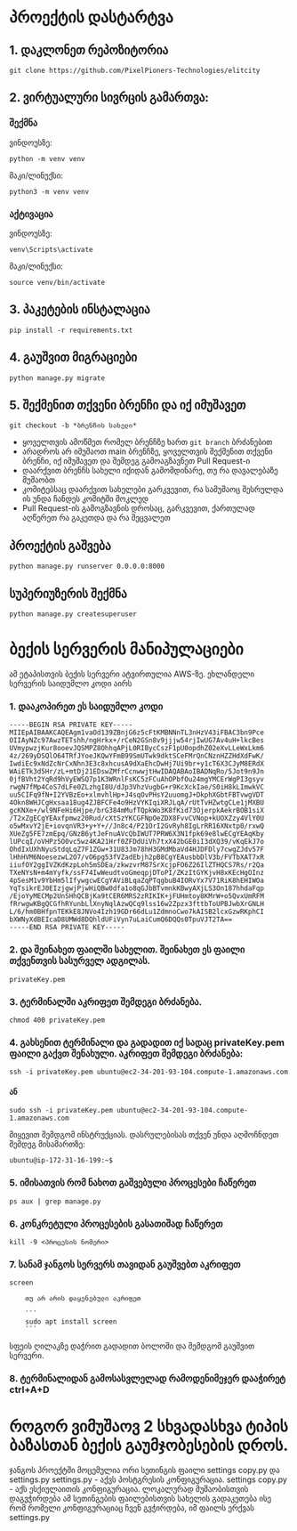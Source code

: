 # პროექტის დასტარტვა

## 1. დაკლონეთ რეპოზიტორია

```
git clone https://github.com/PixelPioners-Technologies/elitcity
```

## 2. ვირტუალური სივრცის გამართვა:

### შექმნა

ვინდოუსზე:

```
python -m venv venv
```

მაკი/ლინუქსი:

```
python3 -m venv venv
```

### აქტივაცია

ვინდოუსზე:

```
venv\Scripts\activate
```

მაკი/ლინუქსი:

```
source venv/bin/activate
```

## 3. პაკეტების ინსტალაცია

```
pip install -r requirements.txt
```

## 4. გაუშვით მიგრაციები

```
python manage.py migrate
```

## 5. შექმენით თქვენი ბრენჩი და იქ იმუშავეთ

```
git checkout -b *ბრენჩის სახელი*
```

- ყოველთვის ამოწმეთ რომელ ბრენჩზე ხართ `git branch` ბრძანებით
- არადროს არ იმუშაოთ main ბრენჩზე, ყოველთვის შექმენით თქვენი ბრენჩი, იქ იმუშავეთ და შემდეგ გამოაგზავნეთ Pull Request-ი
- დაარქვით ბრენჩს სახელი იქიდან გამომდინარე, თუ რა დავალებაზე მუშაობთ
- კომიტებსაც დაარქვით სახელები გარკვევით, რა სამუშაოც შესრულდა ის უნდა ჩანდეს კომიტში მოკლედ
- Pull Request-ის გამოგზავნის დროსაც, გარკვევით, ქართულად აღწერეთ რა გაკეთდა და რა შეცვალეთ

## პროექტის გაშვება

```
python manage.py runserver 0.0.0.0:8000
```

## სუპერიუზერის შექმნა

```
python manage.py createsuperuser
```

# ბექის სერვერის მანიპულაციები

ამ ეტაპისთვის ბექის სერვერი ატვირთულია AWS-ზე.
ეხლანდელი სერვერის საიდუმლო კოდი აირს

### 1. დააკოპირეთ ეს საიდუმლო კოდი

```
-----BEGIN RSA PRIVATE KEY-----
MIIEpAIBAAKCAQEAgm1vaOd139ZBnjG6z5cFtKMBNNnTL3nHzV43iFBAC3bn9Pce
OIIAyNZc97AwzTETshh/ngHrkx+/rCeN2GSn8v9jjjw54rjIwUG7Av4uH+lkcBes
UVmypwzjKur8ooevJQSMPZ8OhhqAPjL0RIBycCszF1pU0opdhZ02eXvLLeWxLkm6
4z/269yDSQlO64TRfJYoeJKQwYFmB99SmUTwk9dktSCeFMrQnCNznHZZHdXdFwK/
IwdiEc9xNdZcNrCxNhn3E3c8xhcusA9dXaEhcDwHj7Ui9br+y1cT6X3CJyM8ERdX
WAiETk3d5Hr/zL+mtDj21EDswZMfrCcnwwjtHwIDAQABAoIBADNqRo/5Jot9n9Jn
0jfBVht2YqRd9hVyEWSQ7p1K3WRnlFsKC5zFCuAhOPbfOu24mgYMCErWgPI3gsyv
rwgN7fMp4CoS7dLFe0ZLzhgI8U/dJp3VhzVugbG+r9KcXckIae/S0iH8kLImwkVC
uu5CIFq9fN+I2YVBzEo+xlmvhlHp+J4sqOvPHsY2uuomgJ+DkphXGbtFBTvwgVDT
4Okn8WHJCgHxsaa18ug4ZJBFCFe4o9HzVYKIqiXRJLqA/rUtTvHZwtgCLe1jMXBU
gcKNXe+/wl9NFeHi6Hjpe/brG384mMufTQpkWo3K8fKid73OjerpkAekrBOB1siX
/T2xZgECgYEAxfpmwz20Rud/cXtSzYKCGFNpOeZDX8FvvCVNop+kUOXZzy4VlY0U
o5wMxvY2jE+iovqnVR3+y+Y+//Jn8c4/P21OrI2GvRyh8IgLrRR16XNxtp0/rxwQ
XUeZg5FE7zmEpq/GNzB6ytJeFnuAVcQbIWUT7PRW6X3N1fpk69e8lwECgYEAqKby
lUPcqI/oVHPz5O0vc5wz4KA21Hrf0ZFDdUiVh7txX42bGE0iI3dXQ39/vKqEkJ7o
OhdIxUXhNyuStdqLqZ7F1ZGw+31U83Jm78hH3GMdMbaVd4HJDFDly7cwgZJdv57F
lHhHVM6NoesezwL2O7/vO6pg53fVZadEbjh2pB8CgYEAusbbDlV3b/FVTbXAT7xR
iiufOY2ggIVZKdKzpLoh5mSDEa/zkwzvrM87SrXcjpFO6Z26IlZTHQCS7Rs/r2Qa
TXeNYsN+m4mYyfk/ssF74IwWeudtvoGmeqpjDToPI/ZKzItGYKjvH8xKEcHgOInz
4pSesM1v9YbHm5lIfywgcwECgYAViBLqaZqPTqgbuB4IORvYx7V71RiK8hEHIWOa
YqTsikrEJ0EIzjgwjPjwHiQBw0dfa1o8qGJbBTvmnkKBwyAXjLS3On187hhdaFqp
/EjoYyMECMp2UnSHhQCBjKa9tCER6MRS2zRIKIK+jFUHmtoy8KMrW+o5QvxUmRFM
fRrwgwKBgQCGfhRYunbLlXnyNqlAzwQCq9lss16w2Zpzx3fttbToUPBJwbXrGNLH
L/6/hm0BHfpnTEKkE8JNVo4Izh19GDr66dLu1ZdmnoCwo7kAISB2lcxGzwRKphCI
bXWNyXdBEIcaD8UMWd8DQhldUFiVyn7uLaiCumQ6DQQs0TpuVJT2TA==
-----END RSA PRIVATE KEY-----
```

### 2. და შეინახეთ ფაილში სახელით. შეინახეთ ეს ფაილი თქვენთვის სასურველ ადგილას.

```
privateKey.pem
```

### 3. ტერმინალში აკრიფეთ შემდეგი ბრძანება.
```
chmod 400 privateKey.pem
```

### 4. გახსენით ტერმინალი და გადადით იქ სადაც privateKey.pem ფაილი გაქვთ შენახული. აკრიფეთ შემდეგი ბრძანება:

```
ssh -i privateKey.pem ubuntu@ec2-34-201-93-104.compute-1.amazonaws.com
```

#### ან

```
sudo ssh -i privateKey.pem ubuntu@ec2-34-201-93-104.compute-1.amazonaws.com
```

მიყევით შემდგომ ინსტრუქციას. დასრულებისას თქვენ უნდა აღმოჩნდეთ შემდეგ მისამართზე:

```
ubuntu@ip-172-31-16-199:~$
```

### 5. იმისათვის რომ ნახოთ გაშვებული პროცესები ჩაწერეთ

```
ps aux | grep manage.py
```

### 6. კონკრეტული პროცესების გასათიშად ჩაწერეთ

```
kill -9 <პროცესის ნომერი>
```

### 7. სანამ ჯანგოს სერვერს თავიდან გაუშვებთ აკრიფეთ

```
screen
```

        თუ არ არის დაყენებული აკრიფეთ

        ```
        sudo apt install screen
        ```

სფეის ღილაკზე დაჭრით გადადით ბოლოში და შემდგომ გაუშვით სერვერი.

### 8. ტერმინალიდან გამოსასვლელად რამოდენიმეჯერ დააჭირეტ ctrl+A+D

# როგორ ვიმუშაოვ 2 სხვადასხვა ტიპის ბაზასთან ბექის გაუმჯობესების დროს.

ჯანგოს პროექტში მოცემულია ორი სეთინგის ფაილი settings copy.py და settings.py
settings.py - აქვს პოსტგრესის კონფიგურაცია.
settings copy.py - აქს ესქიულაითის კონფიგურაცია.
ლოკალურად მუშაობისთვის დაგვჭირდება ამ სეთინგების ფაილებისთვის სახელის გადაკეთება ისე რომ რომელი კონფიგურაციაც ჩვენ გვჭირდება, იმ ფაილს ერქვას settings.py
